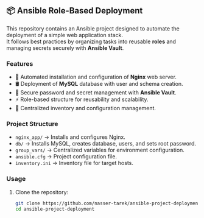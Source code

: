 ## 📦 Ansible Role-Based Deployment

This repository contains an Ansible project designed to automate the deployment of a simple web application stack.  
It follows best practices by organizing tasks into reusable **roles** and managing secrets securely with **Ansible Vault**.

### Features
- 🚀 Automated installation and configuration of **Nginx** web server.
- 🛢️ Deployment of **MySQL** database with user and schema creation.
- 🔑 Secure password and secret management with **Ansible Vault**.
- ⚡ Role-based structure for reusability and scalability.
- 📂 Centralized inventory and configuration management.

### Project Structure
- `nginx_app/` → Installs and configures Nginx.
- `db/` → Installs MySQL, creates database, users, and sets root password.
- `group_vars/` → Centralized variables for environment configuration.
- `ansible.cfg` → Project configuration file.
- `inventory.ini` → Inventory file for target hosts.

### Usage
1. Clone the repository:
   ```bash
   git clone https://github.com/nasser-tarek/ansible-project-deployment.git
   cd ansible-project-deployment
